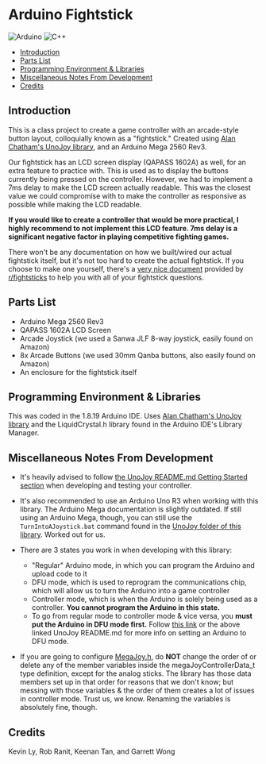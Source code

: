 # Arduino Fightstick
![Arduino](https://img.shields.io/badge/-Arduino-00979D?style=for-the-badge&logo=arduino&logoColor=white)
![C++](https://img.shields.io/badge/-C%2B%2B-00599C?style=for-the-badge&logo=cplusplus)
* [Introduction](https://github.com/shinrobu/Arduino-Fightstick#introduction)
* [Parts List](https://github.com/shinrobu/Arduino-Fightstick#parts-list)
* [Programming Environment & Libraries](https://github.com/shinrobu/Arduino-Fightstick/#programming-environment--libraries)
* [Miscellaneous Notes From Development](https://github.com/shinrobu/Arduino-Fightstick/#miscellaneous-notes-from-development)
* [Credits](https://github.com/shinrobu/Arduino-Fightstick/#credits)

## Introduction
This is a class project to create a game controller with an arcade-style button layout, colloquially known as a "fightstick." Created using [Alan Chatham's UnoJoy library](https://github.com/AlanChatham/UnoJoy), and an Arduino Mega 2560 Rev3.

Our fightstick has an LCD screen display (QAPASS 1602A) as well, for an extra feature to practice with. This is used as to display the buttons currently being pressed on the controller. However, we had to implement a 7ms delay to make the LCD screen actually readable. This was the closest value we could compromise with to make the controller as responsive as possible while making the LCD readable. 

**If you would like to create a controller that would be more practical, I highly recommend to not implement this LCD feature. 7ms delay is a significant negative factor in playing competitive fighting games.**

There won't be any documentation on how we built/wired our actual fightstick itself, but it's not too hard to create the actual fightstick. If you choose to make one yourself, there's a [very nice document](https://docs.google.com/document/d/1pXX7MJQmV33LXYjgjAB6GVdm0zRoAZBUlcWOLHiQAZ8/edit#) provided by [r/fightsticks](https://www.reddit.com/r/fightsticks/) to help you with all of your fightstick questions.

## Parts List
* Arduino Mega 2560 Rev3
* QAPASS 1602A LCD Screen
* Arcade Joystick (we used a Sanwa JLF 8-way joystick, easily found on Amazon)
* 8x Arcade Buttons (we used 30mm Qanba buttons, also easily found on Amazon)
* An enclosure for the fightstick itself

## Programming Environment & Libraries
This was coded in the 1.8.19 Arduino IDE. Uses [Alan Chatham's UnoJoy library](https://github.com/AlanChatham/UnoJoy) and the LiquidCrystal.h library found in the Arduino IDE's Library Manager.

## Miscellaneous Notes From Development
* It's heavily advised to follow [the UnoJoy README.md Getting Started section](https://github.com/AlanChatham/UnoJoy#readme) when developing and testing your controller.
* It's also recommended to use an Arduino Uno R3 when working with this library. The Arduino Mega documentation is slightly outdated. If still using an Arduino Mega, though, you can still use the `TurnIntoAJoystick.bat` command found in the [UnoJoy folder of this library](https://github.com/AlanChatham/UnoJoy/tree/master/UnoJoy). Worked out for us.
* There are 3 states you work in when developing with this library:
  *  "Regular" Arduino mode, in which you can program the Arduino and upload code to it
  *  DFU mode, which is used to reprogram the communications chip, which will allow us to turn the Arduino into a game controller
  *  Controller mode, which is when the Arduino is solely being used as a controller. **You cannot program the Arduino in this state.**
  *  To go from regular mode to controller mode & vice versa, you **must put the Arduino in DFU mode first.** Follow [this link](https://support.arduino.cc/hc/en-us/articles/4410804625682-Set-a-board-to-DFU-mode) or the above linked UnoJoy README.md for more info on setting an Arduino to DFU mode.

* If you are going to configure [MegaJoy.h](MegaJoy.h), do **NOT** change the order of or delete any of the member variables inside the megaJoyControllerData_t type definition, except for the analog sticks. The library has those data members set up in that order for reasons that we don't know; but messing with those variables & the order of them creates a lot of issues in controller mode. Trust us, we know. Renaming the variables is absolutely fine, though.

## Credits
Kevin Ly, Rob Ranit, Keenan Tan, and Garrett Wong
